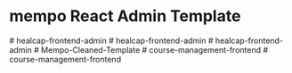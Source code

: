 # mempo React Admin Template
#   h e a l c a p - f r o n t e n d - a d m i n  
 #   h e a l c a p - f r o n t e n d - a d m i n  
 #   h e a l c a p - f r o n t e n d - a d m i n  
 #   M e m p o - C l e a n e d - T e m p l a t e  
 #   c o u r s e - m a n a g e m e n t - f r o n t e n d  
 #   c o u r s e - m a n a g e m e n t - f r o n t e n d  
 